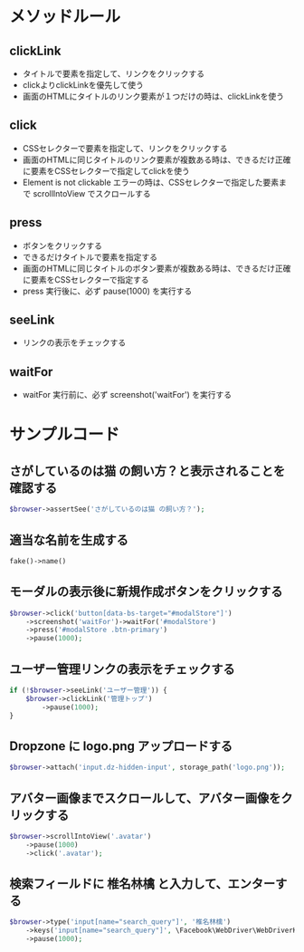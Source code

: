 # メソッドルール
## clickLink
- タイトルで要素を指定して、リンクをクリックする
- clickよりclickLinkを優先して使う
- 画面のHTMLにタイトルのリンク要素が１つだけの時は、clickLinkを使う

## click
- CSSセレクターで要素を指定して、リンクをクリックする
- 画面のHTMLに同じタイトルのリンク要素が複数ある時は、できるだけ正確に要素をCSSセレクターで指定してclickを使う
- Element is not clickable エラーの時は、CSSセレクターで指定した要素まで scrollIntoView でスクロールする

## press
- ボタンをクリックする
- できるだけタイトルで要素を指定する
- 画面のHTMLに同じタイトルのボタン要素が複数ある時は、できるだけ正確に要素をCSSセレクターで指定する
- press 実行後に、必ず pause(1000) を実行する

## seeLink
- リンクの表示をチェックする

## waitFor
- waitFor 実行前に、必ず screenshot('waitFor') を実行する

# サンプルコード
## さがしているのは猫 の飼い方？と表示されることを確認する
```php
$browser->assertSee('さがしているのは猫 の飼い方？');
```

## 適当な名前を生成する
```php
fake()->name()
```

## モーダルの表示後に新規作成ボタンをクリックする
```php
$browser->click('button[data-bs-target="#modalStore"]')
	->screenshot('waitFor')->waitFor('#modalStore')
	->press('#modalStore .btn-primary')
	->pause(1000);
```

## ユーザー管理リンクの表示をチェックする
```php
if (!$browser->seeLink('ユーザー管理')) {
	$browser->clickLink('管理トップ')
		->pause(1000);
}
```

## Dropzone に logo.png アップロードする
```php
$browser->attach('input.dz-hidden-input', storage_path('logo.png'));
```

## アバター画像までスクロールして、アバター画像をクリックする
```php
$browser->scrollIntoView('.avatar')
	->pause(1000)
	->click('.avatar');
```

## 検索フィールドに 椎名林檎 と入力して、エンターする
```php
$browser->type('input[name="search_query"]', '椎名林檎')
	->keys('input[name="search_query"]', \Facebook\WebDriver\WebDriverKeys::ENTER)
	->pause(1000);
```

